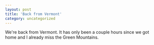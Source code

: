 ```yaml
---
layout: post
title: 'Back from Vermont'
category: uncategorized
---
```


We're back from Vermont.  It has only been a couple hours since we got home and I already miss the Green Mountains.
<br />
